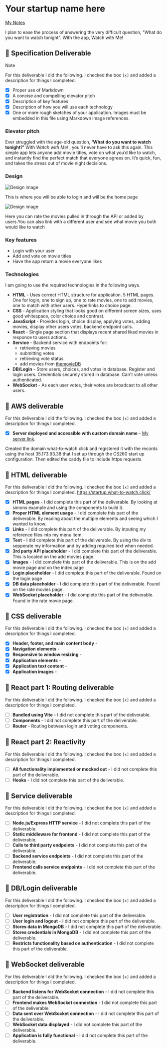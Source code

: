 # Your startup name here

[My Notes](notes.md)

I plan to ease the process of answering the very difficult question, "What do you want to watch tonight". With the app, Watch with Me!

## 🚀 Specification Deliverable

> [!NOTE]
> For this deliverable I did the following. I checked the box `[x]` and added a description for things I completed.

- [x] Proper use of Markdown
- [x] A concise and compelling elevator pitch
- [x] Description of key features
- [x] Description of how you will use each technology
- [x] One or more rough sketches of your application. Images must be embedded in this file using Markdown image references.

### Elevator pitch

Ever struggled with the age-old question, **'What do you want to watch tonight?'** With _Watch with Me!_ , you’ll never have to ask this again. This simple app lets anyone add movie titles, vote on what you’d like to watch, and instantly find the perfect match that everyone agrees on. It’s quick, fun, and takes the stress out of movie night decisions.

### Design

![Design image](Images/LoginPhoto.png)

This is where you will be able to login and will be the home page

![Design image](Images/RateMovie.png)

Here you can rate the movies pulled in through the API or added by users.You can also link with a different user and see what movie you both would like to watch

### Key features

- Login with your user
- Add and vote on movie titles
- Have the app return a movie everyone likes

### Technologies

I am going to use the required technologies in the following ways.

- **HTML** - Uses correct HTML structure for application. 5 HTML pages. One for login, one to sign up, one to rate movies, one to add movies, one to match with other users. Hyperlinks to choice page.
- **CSS** - Application styling that looks good on different screen sizes, uses good whitespace, color choice and contrast.
- **JavaScript** - Provides login, choice display, applying votes, adding movies, display other users votes, backend endpoint calls.
- **React** - Single page section that displays recent shared liked movies in responce to users actions.
- **Service** - Backend service with endpoints for:
  - retrieving movies
  - submitting votes
  - retrieving vote status
  - add movies from [themovieDB](https://developer.themoviedb.org/reference/movie-popular-list)
- **DB/Login** - Store users, choices, and votes in database. Register and login users. Credentials securely stored in database. Can't vote unless authenticated.
- **WebSocket** - As each user votes, their votes are broadcast to all other users.

## 🚀 AWS deliverable

For this deliverable I did the following. I checked the box `[x]` and added a description for things I completed.

- [x] **Server deployed and accessible with custom domain name** - [My server link](https://what-to-watch.click/).

Created the domain what-to-watch.click and registered it with the records using the host 35.173.93.38 that I set up through the CS260 start up configuration. Then edited the caddy file to include https requests.

## 🚀 HTML deliverable

For this deliverable I did the following. I checked the box `[x]` and added a description for things I completed.
https://startup.what-to-watch.click/

- [x] **HTML pages** - I did complete this part of the deliverable. By looking at simons example and using the components to build it.
- [x] **Proper HTML element usage** - I did complete this part of the deliverable. By reading about the multiple elements and seeing which I wanted to know.
- [x] **Links** - I did complete this part of the deliverable. By inputing my reference files into my menu item.
- [x] **Text** - I did complete this part of the deliverable. By using the div to sepperate my information and by adding required text when needed.
- [x] **3rd party API placeholder** - I did complete this part of the deliverable. This is located on the add movies page.
- [x] **Images** - I did complete this part of the deliverable. This is on the add movie page and on the index page
- [x] **Login placeholder** - I did complete this part of the deliverable. Found on the login page
- [x] **DB data placeholder** - I did complete this part of the deliverable. Found on the rate movies page.
- [x] **WebSocket placeholder** - I did complete this part of the deliverable. Found in the rate movie page.

## 🚀 CSS deliverable

For this deliverable I did the following. I checked the box `[x]` and added a description for things I completed.

- [x] **Header, footer, and main content body** -
- [x] **Navigation elements** -
- [x] **Responsive to window resizing** -
- [x] **Application elements** -
- [x] **Application text content** -
- [x] **Application images** -

## 🚀 React part 1: Routing deliverable

For this deliverable I did the following. I checked the box `[x]` and added a description for things I completed.

- [ ] **Bundled using Vite** - I did not complete this part of the deliverable.
- [ ] **Components** - I did not complete this part of the deliverable.
- [ ] **Router** - Routing between login and voting components.

## 🚀 React part 2: Reactivity

For this deliverable I did the following. I checked the box `[x]` and added a description for things I completed.

- [ ] **All functionality implemented or mocked out** - I did not complete this part of the deliverable.
- [ ] **Hooks** - I did not complete this part of the deliverable.

## 🚀 Service deliverable

For this deliverable I did the following. I checked the box `[x]` and added a description for things I completed.

- [ ] **Node.js/Express HTTP service** - I did not complete this part of the deliverable.
- [ ] **Static middleware for frontend** - I did not complete this part of the deliverable.
- [ ] **Calls to third party endpoints** - I did not complete this part of the deliverable.
- [ ] **Backend service endpoints** - I did not complete this part of the deliverable.
- [ ] **Frontend calls service endpoints** - I did not complete this part of the deliverable.

## 🚀 DB/Login deliverable

For this deliverable I did the following. I checked the box `[x]` and added a description for things I completed.

- [ ] **User registration** - I did not complete this part of the deliverable.
- [ ] **User login and logout** - I did not complete this part of the deliverable.
- [ ] **Stores data in MongoDB** - I did not complete this part of the deliverable.
- [ ] **Stores credentials in MongoDB** - I did not complete this part of the deliverable.
- [ ] **Restricts functionality based on authentication** - I did not complete this part of the deliverable.

## 🚀 WebSocket deliverable

For this deliverable I did the following. I checked the box `[x]` and added a description for things I completed.

- [ ] **Backend listens for WebSocket connection** - I did not complete this part of the deliverable.
- [ ] **Frontend makes WebSocket connection** - I did not complete this part of the deliverable.
- [ ] **Data sent over WebSocket connection** - I did not complete this part of the deliverable.
- [ ] **WebSocket data displayed** - I did not complete this part of the deliverable.
- [ ] **Application is fully functional** - I did not complete this part of the deliverable.
